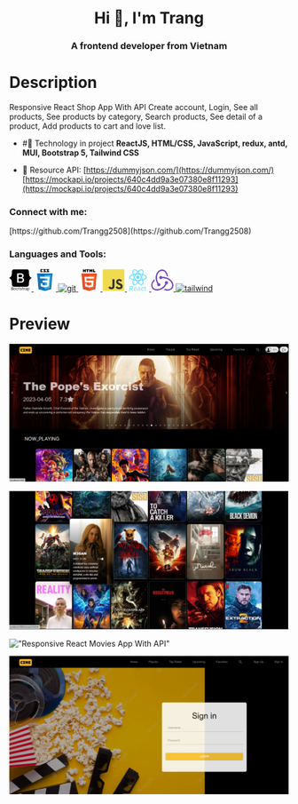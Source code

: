 <h1 align="center">Hi 👋, I'm Trang</h1>
<h3 align="center">A frontend developer from Vietnam</h3>

# Description
   Responsive React Shop App With API
   Create account, Login, See all products, See products by category, Search products, See detail of a product, Add products to cart and love list.
   

- #🌱 Technology in project **ReactJS, HTML/CSS, JavaScript, redux, antd, MUI, Bootstrap 5, Tailwind CSS**
  

- 📄 Resource API: 
   [https://dummyjson.com/](https://dummyjson.com/) <br/>
   [https://mockapi.io/projects/640c4dd9a3e07380e8f11293](https://mockapi.io/projects/640c4dd9a3e07380e8f11293)
  

<h3 align="left">Connect with me:</h3>
<p align="left">
    [https://github.com/Trangg2508](https://github.com/Trangg2508)
</p>



<h3 align="left">Languages and Tools:</h3>
<p align="left"> <a href="https://getbootstrap.com" target="_blank" rel="noreferrer"> <img src="https://raw.githubusercontent.com/devicons/devicon/master/icons/bootstrap/bootstrap-plain-wordmark.svg" alt="bootstrap" width="40" height="40"/> </a> <a href="https://www.w3schools.com/css/" target="_blank" rel="noreferrer"> <img src="https://raw.githubusercontent.com/devicons/devicon/master/icons/css3/css3-original-wordmark.svg" alt="css3" width="40" height="40"/> </a> <a href="https://git-scm.com/" target="_blank" rel="noreferrer"> <img src="https://www.vectorlogo.zone/logos/git-scm/git-scm-icon.svg" alt="git" width="40" height="40"/> </a> <a href="https://www.w3.org/html/" target="_blank" rel="noreferrer"> <img src="https://raw.githubusercontent.com/devicons/devicon/master/icons/html5/html5-original-wordmark.svg" alt="html5" width="40" height="40"/> </a> <a href="https://developer.mozilla.org/en-US/docs/Web/JavaScript" target="_blank" rel="noreferrer"> <img src="https://raw.githubusercontent.com/devicons/devicon/master/icons/javascript/javascript-original.svg" alt="javascript" width="40" height="40"/> </a> <a href="https://reactjs.org/" target="_blank" rel="noreferrer"> <img src="https://raw.githubusercontent.com/devicons/devicon/master/icons/react/react-original-wordmark.svg" alt="react" width="40" height="40"/> </a> <a href="https://redux.js.org" target="_blank" rel="noreferrer"> <img src="https://raw.githubusercontent.com/devicons/devicon/master/icons/redux/redux-original.svg" alt="redux" width="40" height="40"/> </a> <a href="https://tailwindcss.com/" target="_blank" rel="noreferrer"> <img src="https://www.vectorlogo.zone/logos/tailwindcss/tailwindcss-icon.svg" alt="tailwind" width="40" height="40"/> </a> </p>




# Preview
!["Responsive React Movies App With API"](https://github.com/Trangg2508/react--movie/blob/main/home.png "Responsive React Movies App With API")

!["Responsive React Movies App With API"](https://github.com/Trangg2508/react--movie/blob/c7ee98b0be7c49832165627cf689d832b3adffdd/movie.png "Responsive React Movies App With API")

!["Responsive React Movies App With API"](https://github.com/Trangg2508/react--movie/blob/main/detail.png "Responsive React Movies App With API")

!["Responsive React Movies App With API"](https://github.com/Trangg2508/react--movie/blob/main/signIn.png "Responsive React Movies App With API")

